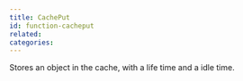 ```yaml
---
title: CachePut
id: function-cacheput
related:
categories:
---
```


Stores an object in the cache, with a life time and a idle time.